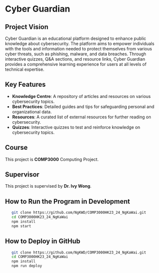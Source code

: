 # Cyber Guardian

## Project Vision
Cyber Guardian is an educational platform designed to enhance public knowledge about cybersecurity. The platform aims to empower individuals with the tools and information needed to protect themselves from various cyber threats, such as phishing, malware, and data breaches. Through interactive quizzes, Q&A sections, and resource links, Cyber Guardian provides a comprehensive learning experience for users at all levels of technical expertise.

## Key Features
- **Knowledge Centre**: A repository of articles and resources on various cybersecurity topics.
- **Best Practices**: Detailed guides and tips for safeguarding personal and organizational data.
- **Resources**: A curated list of external resources for further reading on cybersecurity.
- **Quizzes**: Interactive quizzes to test and reinforce knowledge on cybersecurity topics.

## Course
This project is **COMP3000** Computing Project.

## Supervisor
This project is supervised by **Dr. Ivy Wong**.

## How to Run the Program in Development
```bash
   git clone https://github.com/NgKWD/COMP3000HK23_24_NgKaWai.git
   cd COMP3000HK23_24_NgKaWai
   npm install
   npm start
```
## How to Deploy in GitHub
```bash
   git clone https://github.com/NgKWD/COMP3000HK23_24_NgKaWai.git
   cd COMP3000HK23_24_NgKaWai
   npm install
   npm run deploy
```